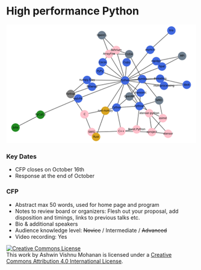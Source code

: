 # High performance Python

![](./python-performance-landscape/graph.png)

### Key Dates ###
* CFP closes on October 16th
* Response at the end of October

### CFP ###

* Abstract max 50 words, used for home page and program
* Notes to review board or organizers: Flesh out your proposal, add disposition and timings, links to previous talks etc.
* Bio & additional speakers
* Audience knowledge level: ~~Novice~~ / Intermediate / ~~Advanced~~
* Video recording: Yes


<a rel="license" href="http://creativecommons.org/licenses/by/4.0/"><img
alt="Creative Commons License" style="border-width:0"
src="https://i.creativecommons.org/l/by/4.0/88x31.png" /></a><br />This work by
<span xmlns:cc="http://creativecommons.org/ns#"
property="cc:attributionName">Ashwin Vishnu Mohanan</span> is licensed under a
<a rel="license" href="http://creativecommons.org/licenses/by/4.0/">Creative
Commons Attribution 4.0 International License</a>.
